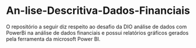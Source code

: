 # An-lise-Descritiva-Dados-Financiais
O repositório a seguir diz respeito ao desafio da DIO análise de dados com PowerBi na análise de dados financiais e possui relatórios gráficos gerados pela ferramenta da microsoft Power BI.
